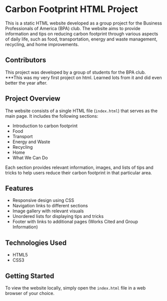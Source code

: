 # Carbon Footprint HTML Project

This is a static HTML website developed as a group project for the Business Professionals of America (BPA) club. The website aims to provide information and tips on reducing carbon footprint through various aspects of daily life, such as food, transportation, energy and waste management, recycling, and home improvements.

## Contributors

This project was developed by a group of students for the BPA club.
***This was my very first project on html. Learned lots from it and did even better the year after. 

## Project Overview

The website consists of a single HTML file (`index.html`) that serves as the main page. It includes the following sections:

- Introduction to carbon footprint
- Food
- Transport
- Energy and Waste
- Recycling
- Home
- What We Can Do

Each section provides relevant information, images, and lists of tips and tricks to help users reduce their carbon footprint in that particular area.

## Features

- Responsive design using CSS
- Navigation links to different sections
- Image gallery with relevant visuals
- Unordered lists for displaying tips and tricks
- Footer with links to additional pages (Works Cited and Group Information)

## Technologies Used

- HTML5
- CSS3

## Getting Started

To view the website locally, simply open the `index.html` file in a web browser of your choice.

 
